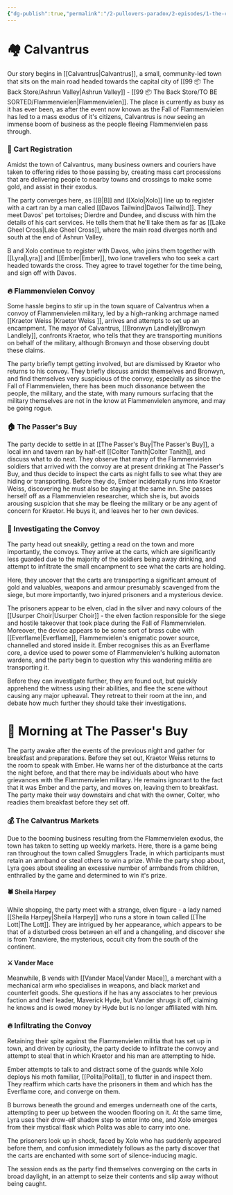 ```yaml
---
{"dg-publish":true,"permalink":"/2-pullovers-paradox/2-episodes/1-the-calvantrus-convergence/episode-1-the-carts-of-calvantrus/","created":"2025-10-02T00:40:37.058+02:00","updated":"2025-10-03T15:18:05.847+02:00"}
---
```


# 🏘️ Calvantrus

Our story begins in [[Calvantrus\|Calvantrus]], a small, community-led town that sits on the main road headed towards the capital city of [[99 📦 The Back Store/Ashrun Valley\|Ashrun Valley]] - [[99 📦 The Back Store/TO BE SORTED/Flammenvielen\|Flammenvielen]]. The place is currently as busy as it has ever been, as after the event now known as the Fall of Flammenvielen has led to a mass exodus of it's citizens, Calvantrus is now seeing an immense boom of business as the people fleeing Flammenvielen pass through.
### 🐴 Cart Registration

Amidst the town of Calvantrus, many business owners and couriers have taken to offering rides to those passing by, creating mass cart processions that are delivering people to nearby towns and crossings to make some gold, and assist in their exodus.

The party converges here, as [[B\|B]] and [[Xolo\|Xolo]] line up to register with a cart ran by a man called [[Davos Tailwind\|Davos Tailwind]]. They meet Davos' pet tortoises; Dierdre and Dundee, and discuss with him the details of his cart services. He tells them that he'll take them as far as [[Lake Gheel Cross\|Lake Gheel Cross]], where the main road diverges north and south at the end of Ashrun Valley.

B and Xolo continue to register with Davos, who joins them together with [[Lyra\|Lyra]] and [[Ember\|Ember]], two lone travellers who too seek a cart headed towards the cross. They agree to travel together for the time being, and sign off with Davos.
### 🔥 Flammenvielen Convoy

Some hassle begins to stir up in the town square of Calvantrus when a convoy of Flammenvielen military, led by a high-ranking archmage named [[Kraetor Weiss \|Kraetor Weiss ]], arrives and attempts to set up an encampment. The mayor of Calvantrus, [[Bronwyn Landlely\|Bronwyn Landlely]], confronts Kraetor, who tells that they are transporting munitions on behalf of the military, although Bronwyn and those observing doubt these claims. 

The party briefly tempt getting involved, but are dismissed by Kraetor who returns to his convoy. They briefly discuss amidst themselves and Bronwyn, and find themselves very suspicious of the convoy, especially as since the Fall of Flammenvielen, there has been much dissonance between the people, the military, and the state, with many rumours surfacing that the military themselves are not in the know at Flammenvielen anymore, and may be going rogue.
### 🏠 The Passer's Buy

The party decide to settle in at [[The Passer's Buy\|The Passer's Buy]], a local inn and tavern ran by half-elf [[Colter Tanith\|Colter Tanith]], and discuss what to do next. They observe that many of the Flammenvielen soldiers that arrived with the convoy are at present drinking at The Passer's Buy, and thus decide to inspect the carts as night falls to see what they are hiding or transporting. Before they do, Ember incidentally runs into Kraetor Weiss, discovering he must also be staying at the same inn. She passes herself off as a Flammenvielen researcher, which she is, but avoids arousing suspicion that she may be fleeing the military or be any agent of concern for Kraetor. He buys it, and leaves her to her own devices.
### 🔎 Investigating the Convoy

The party head out sneakily, getting a read on the town and more importantly, the convoys. They arrive at the carts, which are significantly less guarded due to the majority of the soldiers being away drinking, and attempt to infiltrate the small encampment to see what the carts are holding.

Here, they uncover that the carts are transporting a significant amount of gold and valuables, weapons and armour presumably scavenged from the siege, but more importantly, two injured prisoners and a mysterious device.

The prisoners appear to be elven, clad in the silver and navy colours of the [[Usurper Choir\|Usurper Choir]] - the elven faction responsible for the siege and hostile takeover that took place during the Fall of Flammenvielen. Moreover, the device appears to be some sort of brass cube with [[Everflame\|Everflame]], Flammenvielen's enigmatic power source, channelled and stored inside it. Ember recognises this as an Everflame core, a device used to power some of Flammenvielen's hulking automaton wardens, and the party begin to question why this wandering militia are transporting it.

Before they can investigate further, they are found out, but quickly apprehend the witness using their abilities, and flee the scene without causing any major upheaval. They retreat to their room at the inn, and debate how much further they should take their investigations. 

# 🌄 Morning at The Passer's Buy

The party awake after the events of the previous night and gather for breakfast and preparations. Before they set out, Kraetor Weiss returns to the room to speak with Ember. He warns her of the disturbance at the carts the night before, and that there may be individuals about who have grievances with the Flammenvielen military. He remains ignorant to the fact that it was Ember and the party, and moves on, leaving them to breakfast. The party make their way downstairs and chat with the owner, Colter, who readies them breakfast before they set off.
### 💰 The Calvantrus Markets

Due to the booming business resulting from the Flammenvielen exodus, the town has taken to setting up weekly markets. Here, there is a game being ran throughout the town called Smugglers Trade, in which participants must retain an armband or steal others to win a prize. While the party shop about, Lyra goes about stealing an excessive number of armbands from children, enthralled by the game and determined to win it's prize.
#### 🕷️ Sheila Harpey

While shopping, the party meet with a strange, elven figure - a lady named [[Sheila Harpey\|Sheila Harpey]] who runs a store in town called [[The Lott\|The Lott]]. They are intrigued by her appearance, which appears to be that of a disturbed cross between an elf and a changeling, and discover she is from Yanaviere, the mysterious, occult city from the south of the continent.
#### ⚔️ Vander Mace

Meanwhile, B vends with [[Vander Mace\|Vander Mace]], a merchant with a mechanical arm who specialises in weapons, and black market and counterfeit goods. She questions if he has any associates to her previous faction and their leader, Maverick Hyde, but Vander shrugs it off, claiming he knows and is owed money by Hyde but is no longer affiliated with him. 
### 🔥 Infiltrating the Convoy

Retaining their spite against the Flammenvielen militia that has set up in town, and driven by curiosity, the party decide to infiltrate the convoy and attempt to steal that in which Kraetor and his man are attempting to hide. 

Ember attempts to talk to and distract some of the guards while Xolo deploys his moth familiar, [[Polita\|Polita]], to flutter in and inspect them. They reaffirm which carts have the prisoners in them and which has the Everflame core, and converge on them.

B burrows beneath the ground and emerges underneath one of the carts, attempting to peer up between the wooden flooring on it. At the same time, Lyra uses their drow-elf shadow step to enter into one, and Xolo emerges from their mystical flask which Polita was able to carry into one.

The prisoners look up in shock, faced by Xolo who has suddenly appeared before them, and confusion immediately follows as the party discover that the carts are enchanted with some sort of silence-inducing magic. 

The session ends as the party find themselves converging on the carts in broad daylight, in an attempt to seize their contents and slip away without being caught.


